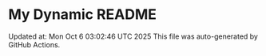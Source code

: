 # My Dynamic README
Updated at: Mon Oct  6 03:02:46 UTC 2025
This file was auto-generated by GitHub Actions.
